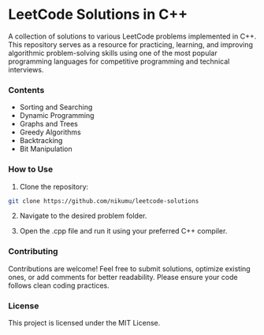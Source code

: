 # LeetCode Solutions in C++

A collection of solutions to various LeetCode problems implemented in C++. This repository serves as a resource for practicing, learning, and improving algorithmic problem-solving skills using one of the most popular programming languages for competitive programming and technical interviews.

### Contents

- Sorting and Searching
- Dynamic Programming
- Graphs and Trees
- Greedy Algorithms
- Backtracking
- Bit Manipulation

### How to Use

1. Clone the repository:

```bash
git clone https://github.com/nikumu/leetcode-solutions
```

2. Navigate to the desired problem folder.

3. Open the .cpp file and run it using your preferred C++ compiler.

### Contributing

Contributions are welcome! Feel free to submit solutions, optimize existing ones, or add comments for better readability. Please ensure your code follows clean coding practices.

### License

This project is licensed under the MIT License.